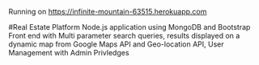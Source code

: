 Running on
https://infinite-mountain-63515.herokuapp.com

#Real Estate Platform 
Node.js application using MongoDB and Bootstrap Front end with 
Multi parameter search queries, results displayed on a dynamic map from Google Maps API
and Geo-location API,  User Management with Admin Privledges 
